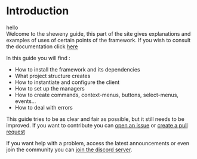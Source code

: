 # Introduction

hello  
Welcome to the sheweny guide, this part of the site gives explanations and examples of uses of certain points of the framework. If you wish to consult the documentation click [here](../doc)

In this guide you will find :

- How to install the framework and its dependencies
- What project structure creates
- How to instantiate and configure the client
- How to set up the managers
- How to create commands, context-menus, buttons, select-menus, events...
- How to deal with errors

This guide tries to be as clear and fair as possible, but it still needs to be improved. If you want to contribute you can [open an issue](https://github.com/Sheweny/website/issues/new) or [create a pull request](https://github.com/Sheweny/website/pulls)

If you want help with a problem, access the latest announcements or even join the community you can [join the discord server](https://discord.gg/qgd85nEf5a).
